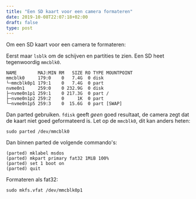 ```yaml
---
title: "Een SD kaart voor een camera formateren"
date: 2019-10-08T22:07:18+02:00
draft: false
type: post
---
```


Om een SD kaart voor een camera te formateren:

Eerst maar `lsblk` om de schijven en partities te zien. Een SD heet tegenwoordig `mmcblk0`.

```
NAME        MAJ:MIN RM   SIZE RO TYPE MOUNTPOINT
mmcblk0     179:0    0   7.4G  0 disk 
└─mmcblk0p1 179:1    0   7.4G  0 part 
nvme0n1     259:0    0 232.9G  0 disk 
├─nvme0n1p1 259:1    0 217.3G  0 part /
├─nvme0n1p2 259:2    0     1K  0 part 
└─nvme0n1p5 259:3    0  15.6G  0 part [SWAP]

```

Dan parted gebruiken. `fdisk` geeft _geen_ goed resultaat, de camera zegt dat de kaart niet goed geformateerd is. 
Let op de `mmcblk0`, dit kan anders heten: 

`sudo parted /dev/mmcblk0`

Dan binnen parted de volgende commando's:

```
(parted) mklabel msdos
(parted) mkpart primary fat32 1MiB 100%
(parted) set 1 boot on
(parted) quit
```

Formateren als fat32:

`sudo mkfs.vfat /dev/mmcblk0p1`

